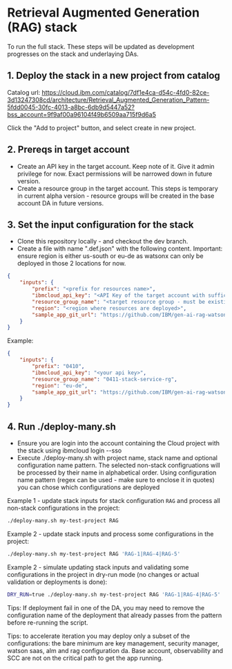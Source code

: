 # Retrieval Augmented Generation (RAG) stack

To run the full stack. These steps will be updated as development progresses on the stack and underlaying DAs.

## 1. Deploy the stack in a new project from catalog

Catalog url: https://cloud.ibm.com/catalog/7df1e4ca-d54c-4fd0-82ce-3d13247308cd/architecture/Retrieval_Augmented_Generation_Pattern-5fdd0045-30fc-4013-a8bc-6db9d5447a52?bss_account=9f9af00a96104f49b6509aa715f9d6a5

Click the "Add to project" button, and select create in new project.

## 2. Prereqs in target account

- Create an API key in the target account. Keep note of it. Give it admin privilege for now. Exact permissions will be narrowed down in future version.
- Create a resource group in the target account. This steps is temporary in current alpha version - resource groups will be created in the base account DA in future versions.


## 3. Set the input configuration for the stack

- Clone this repository locally - and checkout the dev branch.
- Create a file with name ".def.json" with the following content. Important: ensure region is either us-south or eu-de as watsonx can only be deployed in those 2 locations for now.

```json
{
    "inputs": {
        "prefix": "<prefix for resources name>",
        "ibmcloud_api_key": "<API Key of the target account with sufficient permissions>",
        "resource_group_name": "<target resource group - must be existing in account>",
        "region": "<region where resources are deployed>",
        "sample_app_git_url": "https://github.com/IBM/gen-ai-rag-watsonx-sample-application"
    }
}
```

Example:
```json
{
    "inputs": {
        "prefix": "0410",
        "ibmcloud_api_key": "<your api key>",
        "resource_group_name": "0411-stack-service-rg",
        "region": "eu-de",
        "sample_app_git_url": "https://github.com/IBM/gen-ai-rag-watsonx-sample-application"
    }
}
```


## 4. Run ./deploy-many.sh

- Ensure you are login into the account containing the Cloud project with the stack using ibmcloud login --sso
- Execute ./deploy-many.sh with project name, stack name and optional configuration name pattern. The selected non-stack configruations will be processed by their name in alphabetical order. Using configuration name pattern (regex can be used - make sure to enclose it in quotes) you can chose which configurations are deployed

Example 1 - update stack inputs for stack configuration `RAG` and process all non-stack configurations in the project:
```bash
./deploy-many.sh my-test-project RAG
```

Example 2 - update stack inputs and process some configurations in the project:
```bash
./deploy-many.sh my-test-project RAG 'RAG-1|RAG-4|RAG-5'
```

Example 2 - simulate updating stack inputs and validating some configurations in the project in dry-run mode (no changes or actual validation or deployments is done):
```bash
DRY_RUN=true ./deploy-many.sh my-test-project RAG 'RAG-1|RAG-4|RAG-5'
```

Tips: If deployment fail in one of the DA, you may need to remove the configuration name of the deployment that already passes from the pattern before re-running the script.

Tips: to accelerate iteration you may deploy only a subset of the configurations: the bare minimum are key management, security manager, watson saas, alm and rag configuration da. Base account, observability and SCC are not on the critical path to get the app running.
